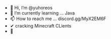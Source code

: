 - 👋 Hi, I’m @yuhoreos
- 🌱 I’m currently learning ... Java
- 📫 How to reach me ... discord.gg/MyX2EM6F
- ✔  cracking Minecraft CLients
- 🎁
